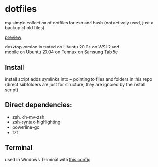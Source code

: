 # dotfiles
my simple collection of dotfiles for zsh and bash (not actively used, just a backup of old files)

[preview](https://github.com/Maneren/dotfiles/blob/master/preview.png)

desktop version is tested on Ubuntu 20.04 on WSL2 and  
mobile on Ubuntu 20.04 on Termux on Samsung Tab 5e

## Install
install script adds symlinks into ~ pointing to files and folders in this repo  
(direct subfolders are just for structure, they are ignored by the install script)

## Direct dependencies:
 - zsh, oh-my-zsh
 - zsh-syntax-highlighting
 - powerline-go
 - fzf

## Terminal
used in Windows Terminal with [this config](https://github.com/Maneren/WindowsTerminalConfig)